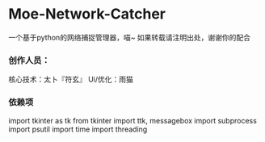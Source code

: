 # Moe-Network-Catcher
一个基于python的网络捕捉管理器，喵~
如果转载请注明出处，谢谢你的配合

### 创作人员：
核心技术：太卜『符玄』
Ui/优化：雨猫

### 依赖项
import tkinter as tk
from tkinter import ttk, messagebox
import subprocess
import psutil
import time
import threading

